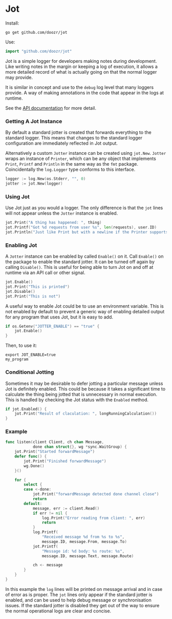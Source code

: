 # Jot

Install:

```
go get github.com/doozr/jot
```

Use:

```go
import "github.com/doozr/jot"
```

Jot is a simple logger for developers making notes during development. Like
writing notes in the margin or keeping a log of execution, it allows a more
detailed record of what is actually going on that the normal logger may provide.

It is similar in concept and use to the `debug` log level that many loggers
provide. A way of making annotations in the code that appear in the logs at
runtime.

See the [API documentation](API.md) for more detail.

### Getting A Jot Instance

By default a standard jotter is created that forwards everything to the standard
logger. This means that changes to the standard logger configuration are
immediately reflected in Jot output.

Alternatively a custom `Jotter` instance can be created using `jot.New`.
`Jotter` wraps an instance of `Printer`, which can be any object that implements
`Print`, `Printf` and `Println` in the same way as the `fmt` package.
Coincidentally the `log.Logger` type conforms to this interface.

```go
logger := log.New(os.Stderr, "", 0)
jotter := jot.New(logger)
```

### Using Jot

Use Jot just as you would a logger. The only difference is that the `jot`
lines will not appear unless the `Jotter` instance is enabled.

```go
jot.Print("A thing has happened: ", thing)
jot.Printf("Got %d requests from user %s", len(requests), user.ID)
jot.Println("Just like Print but with a newline if the Printer supports it")
```

### Enabling Jot

A `Jotter` instance can be enabled by called `Enable()` on it. Call `Enable()`
on the package to enable the standard jotter. It can be turned off again by
calling `Disable()`. This is useful for being able to turn Jot on and off at
runtime via an API call or other signal.

```go
jot.Enable()
jot.Print("This is printed")
jot.Disable()
jot.Print("This is not")
```

A useful way to enable Jot could be to use an environment variable. This is
not enabled by default to prevent a generic way of enabling detailed output for
any program that uses Jot, but it is easy to add.

```go
if os.Getenv("JOTTER_ENABLE") == "true" {
	jot.Enable()
}
```

Then, to use it:

```
export JOT_ENABLE=true
my_program
```

### Conditional Jotting

Sometimes it may be desirable to defer jotting a particular message unless Jot
is definitely enabled. This could be because it takes a significant time to
calculate the thing being jotted that is unnecessary in normal execution. This
is handled by checking the Jot status with the `Enabled` method.

```go
if jot.Enabled() {
	jot.Print("Result of claculation: ", longRunningCalculation())
}
```

### Example

```go
func listen(client Client, ch chan Message,
			done chan struct{}, wg *sync.WaitGroup) {
	jot.Print("Started forwardMessage")
	defer func() {
		jot.Print("Finished forwardMessage")
		wg.Done()
	}()

	for {
		select {
		case <-done:
			jot.Print("forwardMessage detected done channel close")
			return
		default:
			message, err := client.Read()
			if err != nil {
				log.Print("Error reading from client: ", err)
				return
			}
			log.Printf(
				"Received message %d from %s to %s",
				message.ID, message.From, message.To)
			jot.Printf(
				"Message id: %d body: %s route: %s",
				message.ID, message.Text, message.Route)

			ch <- message
		}
	}
}
```

In this example the `log` lines will be printed on message arrival and in case
of error as is proper. The `jot` lines only appear if the standard jotter is
enabled, and can be used to help debug message or synchronisation issues. If the
standard jotter is disabled they get out of the way to ensure the normal
operational logs are clear and concise.
